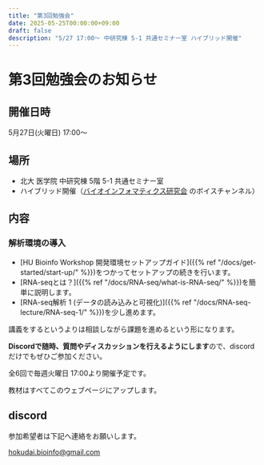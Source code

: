 ```yaml
---
title: "第3回勉強会"
date: 2025-05-25T00:00:00+09:00
draft: false
description: "5/27 17:00～ 中研究棟 5-1 共通セミナー室 ハイブリッド開催"
---
```

# 第3回勉強会のお知らせ
## 開催日時
5月27日(火曜日) 17:00～

## 場所
- 北大 医学院 中研究棟 5階 5-1 共通セミナー室
- ハイブリッド開催（[バイオインフォマティクス研究会](https://discord.gg/8Qr7qGGM) のボイスチャンネル）

## 内容
### 解析環境の導入
- [HU Bioinfo Workshop 開発環境セットアップガイド]({{% ref "/docs/get-started/start-up/" %}})をつかってセットアップの続きを行います。
- [RNA-seqとは？]({{% ref "/docs/RNA-seq/what-is-RNA-seq/" %}})を簡単に説明します。
- [RNA-seq解析 1 (データの読み込みと可視化)]({{% ref "/docs/RNA-seq-lecture/RNA-seq-1/" %}})を少し進めます。

講義をするというよりは相談しながら課題を進めるという形になります。

**Discordで随時、質問やディスカッションを行えるようにします**ので、discordだけでもぜひご参加ください。

全6回で毎週火曜日 17:00より開催予定です。

教材はすべてこのウェブページにアップします。


## discord
参加希望者は下記へ連絡をお願いします。

[hokudai.bioinfo@gmail.com](mailto:hokudai.bioinfo@gmail.com)  

